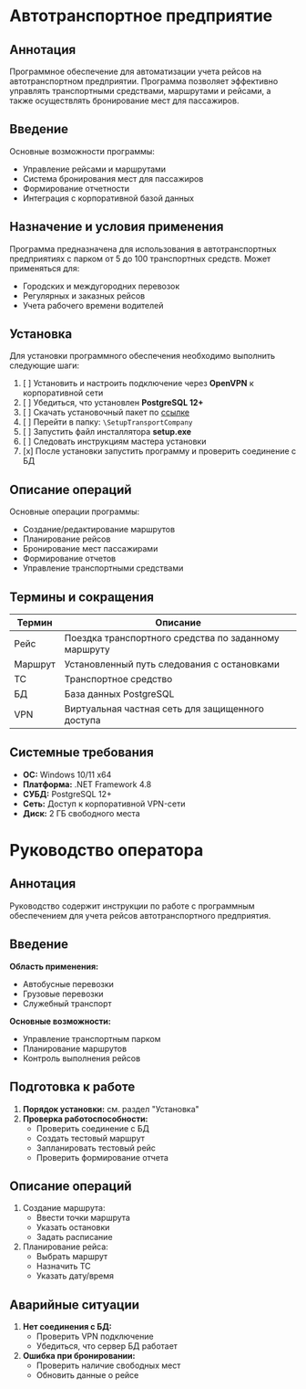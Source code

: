 # Автотранспортное предприятие

## Аннотация
Программное обеспечение для автоматизации учета рейсов на автотранспортном предприятии. Программа позволяет эффективно управлять транспортными средствами, маршрутами и рейсами, а также осуществлять бронирование мест для пассажиров.

## Введение
Основные возможности программы:
- Управление рейсами и маршрутами
- Система бронирования мест для пассажиров
- Формирование отчетности
- Интеграция с корпоративной базой данных

## Назначение и условия применения
Программа предназначена для использования в автотранспортных предприятиях с парком от 5 до 100 транспортных средств. Может применяться для:
- Городских и междугородних перевозок
- Регулярных и заказных рейсов
- Учета рабочего времени водителей

## Установка
Для установки программного обеспечения необходимо выполнить следующие шаги:

1. [ ] Установить и настроить подключение через **OpenVPN** к корпоративной сети
2. [ ] Убедиться, что установлен **PostgreSQL 12+**
3. [ ] Скачать установочный пакет по [ссылке](https://disk.yandex.ru/d/3K0cEp-xoCi8dg)
4. [ ] Перейти в папку: `\SetupTransportCompany`
5. [ ] Запустить файл инсталлятора **setup.exe**
6. [ ] Следовать инструкциям мастера установки
7. [x] После установки запустить программу и проверить соединение с БД

## Описание операций
Основные операции программы:
- Создание/редактирование маршрутов
- Планирование рейсов
- Бронирование мест пассажирами
- Формирование отчетов
- Управление транспортными средствами

## Термины и сокращения

| Термин        | Описание                                  |
|---------------|-------------------------------------------|
| Рейс          | Поездка транспортного средства по заданному маршруту |
| Маршрут       | Установленный путь следования с остановками |
| ТС            | Транспортное средство                     |
| БД            | База данных PostgreSQL                    |
| VPN           | Виртуальная частная сеть для защищенного доступа |

## Системные требования
- **ОС:** Windows 10/11 x64
- **Платформа:** .NET Framework 4.8
- **СУБД:** PostgreSQL 12+
- **Сеть:** Доступ к корпоративной VPN-сети
- **Диск:** 2 ГБ свободного места

# Руководство оператора

## Аннотация
Руководство содержит инструкции по работе с программным обеспечением для учета рейсов автотранспортного предприятия.

## Введение
**Область применения:**
- Автобусные перевозки
- Грузовые перевозки
- Служебный транспорт

**Основные возможности:**
- Управление транспортным парком
- Планирование маршрутов
- Контроль выполнения рейсов

## Подготовка к работе
1. **Порядок установки:** см. раздел "Установка"
2. **Проверка работоспособности:**
   - Проверить соединение с БД
   - Создать тестовый маршрут
   - Запланировать тестовый рейс
   - Проверить формирование отчета

## Описание операций
1. Создание маршрута:
   - Ввести точки маршрута
   - Указать остановки
   - Задать расписание
2. Планирование рейса:
   - Выбрать маршрут
   - Назначить ТС
   - Указать дату/время

## Аварийные ситуации
1. **Нет соединения с БД:**
   - Проверить VPN подключение
   - Убедиться, что сервер БД работает
2. **Ошибка при бронировании:**
   - Проверить наличие свободных мест
   - Обновить данные о рейсе
